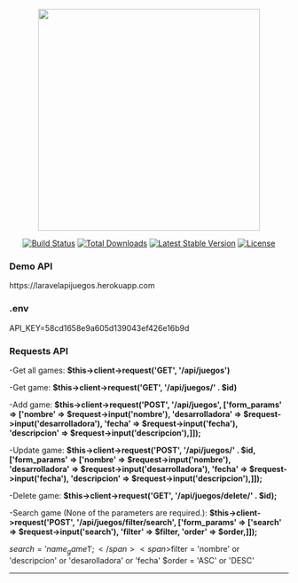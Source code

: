 <p align="center"><img src="https://res.cloudinary.com/dtfbvvkyp/image/upload/v1566331377/laravel-logolockup-cmyk-red.svg" width="400"></p>

<p align="center">
<a href="https://travis-ci.org/laravel/framework"><img src="https://travis-ci.org/laravel/framework.svg" alt="Build Status"></a>
<a href="https://packagist.org/packages/laravel/framework"><img src="https://poser.pugx.org/laravel/framework/d/total.svg" alt="Total Downloads"></a>
<a href="https://packagist.org/packages/laravel/framework"><img src="https://poser.pugx.org/laravel/framework/v/stable.svg" alt="Latest Stable Version"></a>
<a href="https://packagist.org/packages/laravel/framework"><img src="https://poser.pugx.org/laravel/framework/license.svg" alt="License"></a>
</p>

<h3>Demo API</h3>
<p>https://laravelapijuegos.herokuapp.com</p>

<h3>.env</h3>
<p>API_KEY=58cd1658e9a605d139043ef426e16b9d</p>

<h3>Requests API</h3>
<p>-Get all games: <strong>$this->client->request('GET', '/api/juegos')</strong> </p>
<p>-Get game: <strong>$this->client->request('GET', '/api/juegos/' . $id)</strong></p>
<p>-Add game: <strong>$this->client->request('POST', '/api/juegos', ['form_params' => ['nombre' => $request->input('nombre'), 'desarrolladora' => $request->input('desarrolladora'), 'fecha' => $request->input('fecha'), 'descripcion' => $request->input('descripcion'),]]);</strong></p>
<p>-Update game: <strong>$this->client->request('POST', '/api/juegos/' . $id, ['form_params' => ['nombre' => $request->input('nombre'), 'desarrolladora' => $request->input('desarrolladora'), 'fecha' => $request->input('fecha'), 'descripcion' => $request->input('descripcion'),]]);</strong></p>
<p>-Delete game: <strong>$this->client->request('GET', '/api/juegos/delete/' . $id);</strong></p>
<p>-Search game (None of the parameters are required.): <strong>$this->client->request('POST', '/api/juegos/filter/search', ['form_params' => ['search' => $request->input('search'), 'filter' => $filter, 'order' => $order,]]);</strong></p>

<span>$search = 'name_game1';</span>
<span>$filter = 'nombre' or 'descripcion' or 'desarolladora' or 'fecha'</span>
<span>$order = 'ASC' or 'DESC'</span>
<hr>

